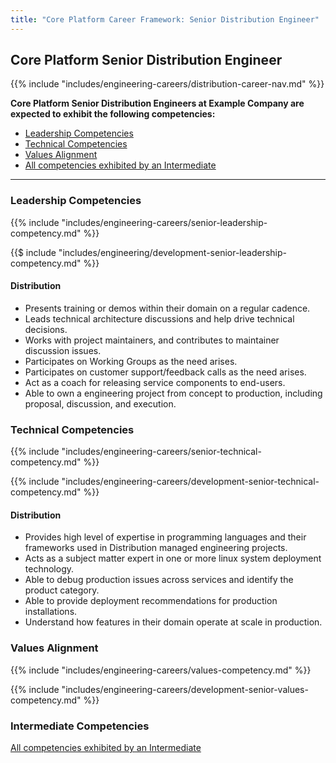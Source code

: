 ```yaml
---
title: "Core Platform Career Framework: Senior Distribution Engineer"
---
```


## Core Platform Senior Distribution Engineer

{{% include "includes/engineering-careers/distribution-career-nav.md" %}}

**Core Platform Senior Distribution Engineers at Example Company are expected to exhibit the following competencies:**

- [Leadership Competencies](#leadership-competencies)
- [Technical Competencies](#technical-competencies)
- [Values Alignment](#values-alignment)
- [All competencies exhibited by an Intermediate](/handbook/engineering/careers/matrix/infrastructure/core-platform/distribution/intermediate/)

---

### Leadership Competencies

{{% include "includes/engineering-careers/senior-leadership-competency.md" %}}

{{$ include "includes/engineering/development-senior-leadership-competency.md" %}}

#### Distribution

- Presents training or demos within their domain on a regular cadence.
- Leads technical architecture discussions and help drive technical decisions.
- Works with project maintainers, and contributes to maintainer discussion issues.
- Participates on Working Groups as the need arises.
- Participates on customer support/feedback calls as the need arises.
- Act as a coach for releasing service components to end-users.
- Able to own a engineering project from concept to production, including proposal, discussion, and execution.

### Technical Competencies

{{% include "includes/engineering-careers/senior-technical-competency.md" %}}

{{% include "includes/engineering-careers/development-senior-technical-competency.md" %}}

#### Distribution

- Provides high level of expertise in programming languages and their frameworks used in Distribution managed engineering projects.
- Acts as a subject matter expert in one or more linux system deployment technology.
- Able to debug production issues across services and identify the product category.
- Able to provide deployment recommendations for production installations.
- Understand how features in their domain operate at scale in production.

### Values Alignment

{{% include "includes/engineering-careers/values-competency.md" %}}

{{% include "includes/engineering-careers/development-senior-values-competency.md" %}}

### Intermediate Competencies

[All competencies exhibited by an Intermediate](/handbook/engineering/careers/matrix/infrastructure/core-platform/distribution/intermediate)
